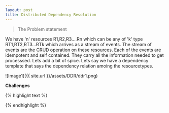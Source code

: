 ```yaml
---
layout: post
title: Distributed Dependency Resolution
---
```


>The Problem statement

We have 'n' resources R1,R2,R3....Rn which can be any of 'k' type RT1,RT2,RT3...RTk which arrives as a stream of events. The stream of events are the CRUD operation on these resources. Each of the events are idempotent and self contained. They carry all the information needed to get processsed. Lets add a bit of spice. Lets say we have a dependency template that says the dependency relation amoing the resourcetypes.

![Image1]({{ site.url }}/assets/DDR/ddr1.png)



<b>Challenges</b>

{% highlight text %}



{% endhighlight %}


 